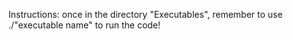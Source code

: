
Instructions:
once in the directory "Executables",
remember to use ./"executable name" to run the code!
